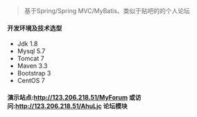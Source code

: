 >基于Spring/Spring MVC/MyBatis、类似于贴吧的的个人论坛

#### 开发环境及技术选型
- Jdk 1.8
- Mysql 5.7
- Tomcat 7
- Maven 3.3
- Bootstrap 3
- CentOS 7

#### 演示站点:http://123.206.218.51/MyForum  或访问:http://123.206.218.51/AhuLjc 论坛模块  
